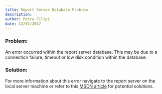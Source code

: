 ```yaml
---
title: Report Server Database Problem
description: 
author: Petra Filipi
date: 12/07/2017
---
```


### Problem:
An error occurred within the report server database. This may be due to a connection failure, timeout or low disk condition within the database.
### Solution:
For more information about this error navigate to the report server on the local server machine or refer to this [MSDN article]() for potential solutions.
